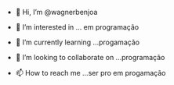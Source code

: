 - 👋 Hi, I’m @wagnerbenjoa
- 👀 I’m interested in ... em programação
- 🌱 I’m currently learning ...progamação

- 💞️ I’m looking to collaborate on ...programação
- 📫 How to reach me ...ser pro em progamação

<!---
wagnerbenjoa/wagnerbenjoa is a ✨ special ✨ repository because its `README.md` (this file) appears on your GitHub profile.
You can click the Preview link to take a look at your changes.
--->
